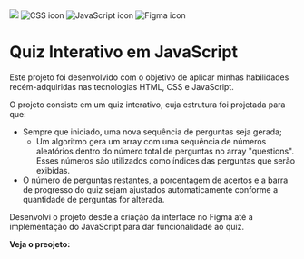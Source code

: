 <div>
  <img src="https://img.shields.io/badge/HTML-20B8F6?style=for-the-badge&logo=html5&logoColor=white">
  <img alt="CSS icon" src="https://img.shields.io/badge/CSS-F67420?&style=for-the-badge&logo=css3&logoColor=white">
  <img alt="JavaScript icon" src="https://img.shields.io/badge/JavaScript-F7DF1E?style=for-the-badge&logo=javascript&logoColor=black">
  <img alt="Figma icon" src="https://img.shields.io/badge/Figma-F24E1E?style=for-the-badge&logo=figma&logoColor=white">
</div>

# Quiz Interativo em JavaScript

Este projeto foi desenvolvido com o objetivo de aplicar minhas habilidades recém-adquiridas nas tecnologias HTML, CSS e JavaScript.

O projeto consiste em um quiz interativo, cuja estrutura foi projetada para que:

* Sempre que iniciado, uma nova sequência de perguntas seja gerada;
  - Um algoritmo gera um array com uma sequência de números aleatórios dentro do número total de perguntas no array "questions". Esses números são utilizados como índices das perguntas que serão exibidas.
* O número de perguntas restantes, a porcentagem de acertos e a barra de progresso do quiz sejam ajustados automaticamente conforme a quantidade de perguntas for alterada.

Desenvolvi o projeto desde a criação da interface no Figma até a implementação do JavaScript para dar funcionalidade ao quiz.

**Veja o preojeto:** 
